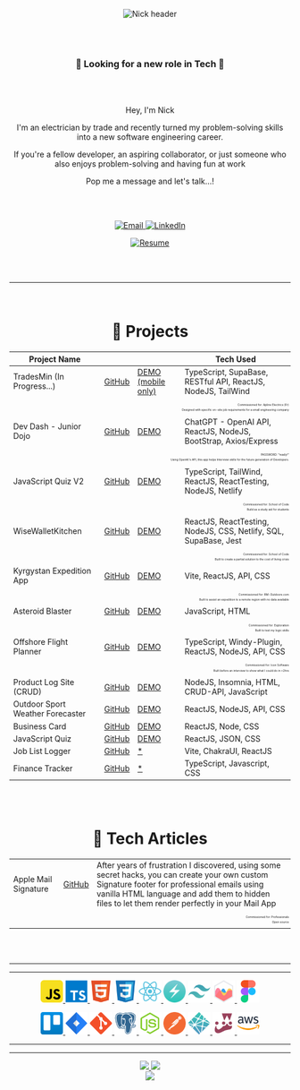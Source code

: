 


<p align="center">
  <img src="https://user-images.githubusercontent.com/124932222/256524110-219164ae-89b2-4539-bc75-a523978622b1.png" alt="Nick header">
</p>

 <br></br>
 
<h3 align="center" >
🚀 Looking for a new role in Tech 🚀
 </h3>

 <br></br>

<p align="center">
Hey, I'm Nick
 </p>
<p align="center">
 I'm an electrician by trade and recently turned my problem-solving skills into a new software engineering career.
</p>
 <p align="center">
If you're a fellow developer, an aspiring collaborator, or just someone who also enjoys problem-solving and having fun at work
</p>
<p align='center'>
Pop me a message and let's talk...!
</p>

<br>
</br>


<p align="center">
  <a href="mailto:nicholas%40valente-engineering.com">
    <img src="https://img.shields.io/badge/Email -D14836?style=for-the-badge&logo=gmail&logoColor=white" alt="Email" />
  </a>
  <a href="https://www.linkedin.com/in/nicholas-valente-electrics/">
    <img src="https://img.shields.io/badge/LinkedIn-0077B5?style=for-the-badge&logo=linkedin&logoColor=white" alt="LinkedIn" />
  </a>
</p>

<p align="center">
  <a href="https://drive.google.com/file/d/18v6IUib3spcLBDGPDbeLmlSHfrpz0G_H/view?usp=sharing">
    <img src="https://img.shields.io/badge/%20My%20Resume-grey?style=for-the-badge&logo=google-drive&logoColor=white" alt="Resume">
  </a>
</p>

<br>

</br>

---

</br>

<div align="center">
 
# 💼 Projects
 
</div>


<div align="center">
<table>
  <thead>
    <tr>
      <th>Project Name</th>
      <th></th>
      <th></th>
      <th>Tech Used</th>
    </tr>
  </thead>
  
  <tbody>
        <tr>
      <td>TradesMin (In Progress...)</td>
      <td><a href="https://github.com/Ice-and-Rock/TradesMin">GitHub</a></td>
      <td><a href="https://trades-min.netlify.app/">DEMO (mobile only)</a></td>
      <td>TypeScript, SupaBase, RESTful API, ReactJS, NodeJS, TailWind</td>
    </tr>
          <tr>
    <td colspan="4" style="font-size: 6px; font-weight: normal;">
      <p align="end">
<sub>Commissioned for: Apline Electrics (Fr)</sub> <br>
      <sub>Designed with specific on-site job requirements for a small engineering company</sub>
      </p>
    </td>
  </tr>
     <tr>
      <td>Dev Dash - Junior Dojo</td>
      <td><a href="https://github.com/Ice-and-Rock/TypeScript_SQL_Quiz">GitHub</a></td>
     <td><a href="https://devdash-juniordojo.netlify.app/" class="demo-link">DEMO</a></td>
      <td>ChatGPT - OpenAI API, ReactJS, NodeJS, BootStrap, Axios/Express</td>
  </tr>
      <tr>
    <td colspan="4" style="font-size: 6px; font-weight: normal;">
      <p align="end">
          <sub>PASSWORD: "ready!"</sub> <br>
          <sub>Using OpenAI's API, this app helps Interview skills for the future generation of Developers.</sub>
      </p>
    </td>
  </tr>
  <tr>
      <td>JavaScript Quiz V2</td>
      <td><a href="https://github.com/Ice-and-Rock/TypeScript_SQL_Quiz">GitHub</a></td>
      <td><a href="https://javascript-quiz-v2.netlify.app/">DEMO</a></td>
      <td>TypeScript, TailWind, ReactJS, ReactTesting, NodeJS, Netlify</td>
  </tr>
    
  <tr>
    <td colspan="4" style="font-size: 6px; font-weight: normal;">
      <p align="end">
          <sub>Commissioned for: School of Code</sub> <br>
          <sub>Build as a study aid for students</sub>
      </p>
    </td>
  </tr>
  
  <tr>
      <td>WiseWalletKitchen</td>
      <td><a href="https://github.com/Ice-and-Rock/WiseWalletKitchen">GitHub</a></td>
      <td><a href="https://wisewalletkitchen.netlify.app/">DEMO</a></td>
      <td>ReactJS, ReactTesting, NodeJS, CSS, Netlify, SQL, SupaBase, Jest</td>
  </tr>
  
  <tr>
    <td colspan="4" style="font-size: 6px; font-weight: normal;">
      <p align="end">
          <sub>Commissioned for: School of Code</sub> <br>
          <sub>Built to create a partial solution to the cost of living crisis</sub>
      </p>
    </td>
  </tr>
  <tr>
      <td>Kyrgystan Expedition App</td>
      <td><a href="https://github.com/Ice-and-Rock/Expedition_Weather_Kyrgyzstan">GitHub</a></td>
      <td><a href="https://rebecca-expedition-kyrgystan.netlify.app/">DEMO</a></td>
      <td>Vite, ReactJS, API, CSS</td>
  </tr>
  
  <tr>
    <td colspan="4" style="font-size: 6px; font-weight: normal;">
      <p align="end">
          <sub>Commissioned for: RM-Outdoors.com</sub> <br>
          <sub>Built to assist an expedition to a remote region with no data available</sub>
      </p>
    </td>
  </tr>
  
  <tr>
      <td>Asteroid Blaster</td>
      <td><a href="https://github.com/Ice-and-Rock/Astroid_Game">GitHub</a></td>
      <td><a href="https://nicks-asteroid-shooter.netlify.app/">DEMO</a></td>
      <td>JavaScript, HTML</td>
  </tr>
          <tr>
    <td colspan="4" style="font-size: 6px; font-weight: normal;">
      <p align="end">
<sub>Commissioned for: Exploration</sub> <br>
      <sub>Built to test my logic skills</sub>
      </p>
    </td>
  </tr>
      <tr>
      <td>Offshore Flight Planner</td>
      <td><a href="https://github.com/Ice-and-Rock/Geo_Data_App">GitHub</a></td>
      <td><a href="https://geo-weather-data.netlify.app/">DEMO</a></td>
      <td>TypeScript, Windy-Plugin, ReactJS, NodeJS, API, CSS</td>
    </tr>
          <tr>
    <td colspan="4" style="font-size: 6px; font-weight: normal;">
      <p align="end">
<sub>Commissioned for: Icon Software</sub> <br>
      <sub>Built before an interview to show what I could do in ~2hrs</sub>
      </p>
    </td>
  </tr>
    </tr>
     <tr>
      <td>Product Log Site (CRUD)</td>
      <td><a href="https://github.com/Ice-and-Rock/Products_List_CRUD.API">GitHub</a></td>
      <td><a href="https://product-logger.netlify.app/">DEMO</a></td>
      <td>NodeJS, Insomnia, HTML, CRUD-API, JavaScript</td>
    </tr>
    <tr>
      <td>Outdoor Sport Weather Forecaster</td>
      <td><a href="https://github.com/Ice-and-Rock/Outdoor_Sports_Weather_App.">GitHub</a></td>
      <td><a href="https://outdoor-sports-weather-forecast.netlify.app/">DEMO</a></td>
      <td>ReactJS, NodeJS, API, CSS</td>
    </tr>
     <tr>
      <td>Business Card</td>
      <td><a href="https://github.com/Ice-and-Rock/Business_card.">GitHub</a></td>
      <td><a href="https://ice-and-rock.github.io/Business_card./">DEMO</a></td>
      <td>ReactJS, Node, CSS</td>
     </tr>
     <tr>
      <td>JavaScript Quiz</td>
      <td><a href="https://github.com/Ice-and-Rock/Javascript_quiz_project">GitHub</a></td>
      <td><a href="https://javascript-quiz-fun.netlify.app/">DEMO</a></td>
      <td>ReactJS, JSON, CSS</td>
    </tr>
   <tr>
      <td>Job List Logger</td>
      <td><a href="https://github.com/Ice-and-Rock/Nick_Learns_ChakraUI">GitHub</a></td>
      <td><a href="">*</a></td>
      <td>Vite, ChakraUI, ReactJS </td>
    </tr>
     <tr>
      <td>Finance Tracker</td>
      <td><a href="https://github.com/Ice-and-Rock/Nick_Learns_TypeScript_Finance_Tracker">GitHub</a></td>
      <td><a href="">*</a></td>
      <td>TypeScript, Javascript, CSS </td>
    </tr>
  </tbody>
</table>


<br></br>


# 📝 Tech Articles
<table>
<!--   <thead>
    <tr>
      <th>Article Name</th>
      <th></th>
      <th>Tech Description</th>
    </tr>
  </thead> -->
  <tbody>
  <tr>
      <td>Apple Mail Signature</td>
      <td><a href="https://github.com/Ice-and-Rock/AppleMail.Signature">GitHub</a></td>
      <td>After years of frustration I discovered, using some secret hacks, you can create your own custom Signature footer for professional emails using vanilla HTML language and add them to hidden files to let them render perfectly in your Mail App</td>
  </tr>
  <tr>
    <td colspan="4" style="font-size: 6px; font-weight: normal;">
      <p align="end">
          <sub>Commissioned for: Professionals</sub> <br>
          <sub>Open source</sub>
      </p>
    </td>
  </tr>
  </tbody>
</table>



  




<br></br>

---
---



 <div align="center">
<a href="https://www.javascript.com/" target="_blank"> <img src="https://github.com/lintzuyun/lintzuyun/blob/main/images/javascript.png" alt="Javascript" title="Javascript" width="40" height="40"/><a href="https://www.typescriptlang.org/" target="_blank"> <img src="https://github.com/lintzuyun/lintzuyun/blob/main/images/typescript.png" alt="typescript" title="typescript" width="40" height="40"/><a href="https://en.wikipedia.org/wiki/HTML5" target="_blank"> <img src="https://github.com/lintzuyun/lintzuyun/blob/main/images/html5.png" alt="html5" title="html5" width="40" height="40"/><a href="https://www.w3schools.com/css/" target="_blank"> <img src="https://github.com/lintzuyun/lintzuyun/blob/main/images/css3.png" alt="CSS3" title="CSS3" width="40" height="40"/><a href="https://reactjs.org/" target="_blank"> <img src="https://github.com/lintzuyun/lintzuyun/blob/main/images/react.png" alt="React" title="React" width="40" height="40"/><a href="https://chakra-ui.com/" target="_blank"> <img src="https://github.com/lintzuyun/lintzuyun/blob/main/images/chakra.png" alt="Chakra-UI" title="Chakra-UI" width="40" height="40"/><a href="https://tailwindcss.com/" target="_blank"> <img src="https://github.com/lintzuyun/lintzuyun/blob/main/images/tailwind.png" alt="TailwindCSS" title="TailwindCSS" width="40" height="40"/><a href="https://www.chartjs.org/" target="_blank"> <img src="https://github.com/lintzuyun/lintzuyun/blob/main/images/chartjs.png" alt="ChartJS" title="ChartJS" width="40" height="40"/><a href="https://www.figma.com/" target="_blank"> <img src="https://github.com/lintzuyun/lintzuyun/blob/main/images/figma.png" alt="Figma" title="Figma" width="40" height="40"/>
 
 <a href="https://trello.com/" target="_blank"> <img src="https://github.com/lintzuyun/lintzuyun/blob/main/images/trello.png" alt="trello" title="trello" width="40" height="40"/><a href="https://www.atlassian.com/software/jira" target="_blank"> <img src="https://github.com/lintzuyun/lintzuyun/blob/main/images/jira.png" alt="Jira" title="Jira" width="40" height="40"/><a href="https://git-scm.com/" target="_blank"> <img src="https://github.com/lintzuyun/lintzuyun/blob/main/images/git.png" alt="Git" title="Git" width="40" height="40"/><a href="https://www.postgresql.org/" target="_blank"> <img src="https://github.com/lintzuyun/lintzuyun/blob/main/images/postgresql.png" alt="postgresql" title="postgresql" width="40" height="40"/><a href="https://nodejs.org/en/" target="_blank"> <img src="https://github.com/lintzuyun/lintzuyun/blob/main/images/nodejs.png" alt="nodejs" title="nodejs" width="40" height="40"/><a href="https://www.postman.com/" target="_blank"> <img src="https://github.com/lintzuyun/lintzuyun/blob/main/images/postman.png" alt="postman" title="postman" width="40" height="40"/><a href="https://www.heroku.com/" target="_blank"> <a href="https://www.netlify.com/" target="_blank"> <img src="https://github.com/lintzuyun/lintzuyun/blob/main/images/netlify.png" alt="netlify" title="netlify" width="40" height="40"/><a href="https://jestjs.io/" target="_blank"> <img src="https://github.com/lintzuyun/lintzuyun/blob/main/images/jest.png" alt="jest" title="jest" width="40" height="40"/><a href="https://aws.amazon.com/" target="_blank"> <img src="https://github.com/lintzuyun/lintzuyun/blob/main/images/aws.png" alt="AWS" title="AWS" width="40" height="40"/>
 </div> 



---
---

  
  <div align="center">
  <a href="https://github.com/Ice-and-Rock">
   <img height="180em"  src='https://github-readme-stats.vercel.app/api/top-langs/?username=Ice-and-Rock&theme=tokyo-night'/> 
   <img height="180em"  src="https://github-readme-stats.vercel.app/api?username=Ice-and-Rock&show_icons=true&theme=light&include_all_commits=true&count_private=true"/>
</div>
<img src='https://hits.seeyoufarm.com/api/count/incr/badge.svg?url=https%3A%2F%2Fgithub.com%2F{username}1212%2Fhit-counter'/>
</div>







   
<!-- 
<img src='https://img.shields.io/badge/JavaScript-323330?style=for-the-badge&logo=javascript&logoColor=F7DF1E'/>
<img src='https://img.shields.io/badge/CSS3-1572B6?style=for-the-badge&logo=css3&logoColor=white'/>
<img src='https://img.shields.io/badge/React-20232A?style=for-the-badge&logo=react&logoColor=61DAFB'/>
<img src='https://img.shields.io/badge/json-5E5C5C?style=for-the-badge&logo=json&logoColor=white'/>
<img src='https://img.shields.io/badge/VSCode-0078D4?style=for-the-badge&logo=visual%20studio%20code&logoColor=white'/>
<img src='https://img.shields.io/badge/Figma-F24E1E?style=for-the-badge&logo=figma&logoColor=white'/>
<img src='https://img.shields.io/badge/Canva-%2300C4CC.svg?&style=for-the-badge&logo=Canva&logoColor=white'/>
<img src='https://img.shields.io/badge/GitHub-100000?style=for-the-badge&logo=github&logoColor=white'/>
<img src='https://img.shields.io/badge/Binance-FCD535?style=for-the-badge&logo=binance&logoColor=white'/>

🌱 I'm currently working on ... <br></br> 
<img src='https://img.shields.io/badge/PostgreSQL-316192?style=for-the-badge&logo=postgresql&logoColor=white'/>
<img src='https://img.shields.io/badge/Jest-C21325?style=for-the-badge&logo=jest&logoColor=white'/>
<img src='https://img.shields.io/badge/Node.js-339933?style=for-the-badge&logo=nodedotjs&logoColor=white'/>
<img src='https://img.shields.io/badge/Playwright-45ba4b?style=for-the-badge&logo=Playwright&logoColor=white'/> 
<img src='https://img.shields.io/badge/Couchbase-EA2328?style=for-the-badge&logo=couchbase&logoColor=white'/>
 -->
<!-- <img src=''/> -->

<!-- <img src='https://github-readme-activity-graph.cyclic.app/graph?username=Ice-and-Rock&theme=rogue'/> --> 

